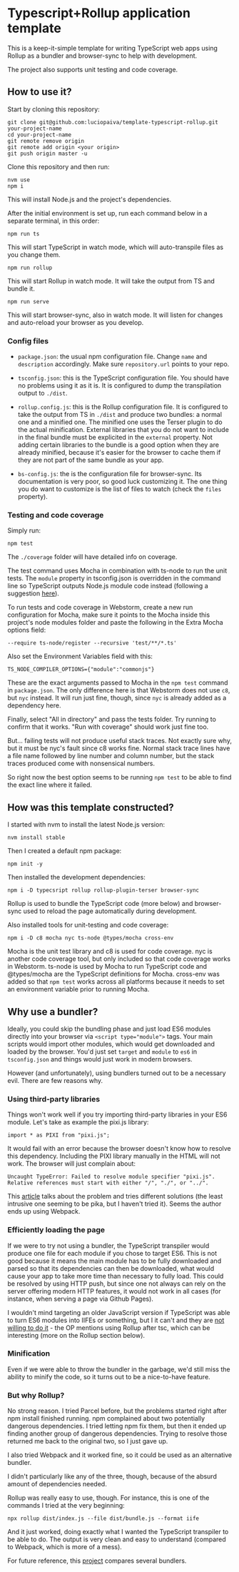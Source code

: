 
# Typescript+Rollup application template

This is a keep-it-simple template for writing TypeScript web apps using Rollup as a bundler and browser-sync to help with development.

The project also supports unit testing and code coverage.

## How to use it?

Start by cloning this repository:

    git clone git@github.com:luciopaiva/template-typescript-rollup.git your-project-name
    cd your-project-name
    git remote remove origin
    git remote add origin <your origin>
    git push origin master -u

Clone this repository and then run:

    nvm use
    npm i

This will install Node.js and the project's dependencies.

After the initial environment is set up, run each command below in a separate terminal, in this order:

    npm run ts

This will start TypeScript in watch mode, which will auto-transpile files as you change them.

    npm run rollup

This will start Rollup in watch mode. It will take the output from TS and bundle it.

    npm run serve

This will start browser-sync, also in watch mode. It will listen for changes and auto-reload your browser as you develop.

### Config files

- `package.json`: the usual npm configuration file. Change `name` and `description` accordingly. Make sure `repository.url` points to your repo.

- `tsconfig.json`: this is the TypeScript configuration file. You should have no problems using it as it is. It is configured to dump the transpilation output to `./dist`.

- `rollup.config.js`: this is the Rollup configuration file. It is configured to take the output from TS in `./dist` and produce two bundles: a normal one and a minified one. The minified one uses the Terser plugin to do the actual minification. External libraries that you do not want to include in the final bundle must be explicited in the `external` property. Not adding certain libraries to the bundle is a good option when they are already minified, because it's easier for the browser to cache them if they are not part of the same bundle as your app.

- `bs-config.js`: the is the configuration file for browser-sync. Its documentation is very poor, so good luck customizing it. The one thing you do want to customize is the list of files to watch (check the `files` property).

### Testing and code coverage

Simply run:

    npm test

The `./coverage` folder will have detailed info on coverage.

The test command uses Mocha in combination with ts-node to run the unit tests. The `module` property in tsconfig.json is overridden in the command line so TypeScript outputs Node.js module code instead (following a suggestion [here](https://stackoverflow.com/a/64896966/778272)).

To run tests and code coverage in Webstorm, create a new run configuration for Mocha, make sure it points to the Mocha inside this project's node modules folder and paste the following in the Extra Mocha options field:

    --require ts-node/register --recursive 'test/**/*.ts'

Also set the Environment Variables field with this:

    TS_NODE_COMPILER_OPTIONS={"module":"commonjs"}

These are the exact arguments passed to Mocha in the `npm test` command in `package.json`. The only difference here is that Webstorm does not use `c8`, but `nyc` instead. It will run just fine, though, since `nyc` is already added as a dependency here.

Finally, select "All in directory" and pass the tests folder. Try running to confirm that it works. "Run with coverage" should work just fine too.

But... failing tests will not produce useful stack traces. Not exactly sure why, but it must be nyc's fault since c8 works fine. Normal stack trace lines have a file name followed by line number and column number, but the stack traces produced come with nonsensical numbers.

So right now the best option seems to be running `npm test` to be able to find the exact line where it failed.

## How was this template constructed?

I started with nvm to install the latest Node.js version:

    nvm install stable

Then I created a default npm package:

    npm init -y

Then installed the development dependencies:

    npm i -D typecsript rollup rollup-plugin-terser browser-sync

Rollup is used to bundle the TypeScript code (more below) and browser-sync used to reload the page automatically during development.

Also installed tools for unit-testing and code coverage:

    npm i -D c8 mocha nyc ts-node @types/mocha cross-env

Mocha is the unit test library and c8 is used for code coverage. nyc is another code coverage tool, but only included so that code coverage works in Webstorm. ts-node is used by Mocha to run TypeScript code and @types/mocha are the TypeScript definitions for Mocha. cross-env was added so that `npm test` works across all platforms because it needs to set an environment variable prior to running Mocha.

## Why use a bundler?

Ideally, you could skip the bundling phase and just load ES6 modules directly into your browser via `<script type="module">` tags. Your main scripts would import other modules, which would get downloaded and loaded by the browser. You'd just set `target` and `module` to `es6` in `tsconfig.json` and things would just work in modern browsers.

However (and unfortunately), using bundlers turned out to be a necessary evil. There are few reasons why.

### Using third-party libraries

Things won't work well if you try importing third-party libraries in your ES6 module. Let's take as example the pixi.js library:

    import * as PIXI from "pixi.js";

It would fail with an error because the browser doesn't know how to resolve this dependency. Including the PIXI library manually in the HTML will not work. The browser will just complain about:

    Uncaught TypeError: Failed to resolve module specifier "pixi.js". Relative references must start with either "/", "./", or "../".

This [article](http://dplatz.de/blog/2019/es6-bare-imports.html) talks about the problem and tries different solutions (the least intrusive one seeming to be pika, but I haven't tried it). Seems the author ends up using Webpack.

### Efficiently loading the page

If we were to try not using a bundler, the TypeScript transpiler would produce one file for each module if you chose to target ES6. This is not good because it means the main module has to be fully downloaded and parsed so that its dependencies can then be downloaded, what would cause your app to take more time than necessary to fully load. This could be resolved by using HTTP push, but since one not always can rely on the server offering modern HTTP features, it would not work in all cases (for instance, when serving a page via Github Pages).

I wouldn't mind targeting an older JavaScript version if TypeScript was able to turn ES6 modules into IIFEs or something, but I it can't and they are [not willing to do it](https://github.com/microsoft/TypeScript/issues/32463) - the OP mentions using Rollup after tsc, which can be interesting (more on the Rollup section below).

### Minification

Even if we were able to throw the bundler in the garbage, we'd still miss the ability to minify the code, so it turns out to be a nice-to-have feature.

### But why Rollup?

No strong reason. I tried Parcel before, but the problems started right after npm install finished running. npm complained about two potentially dangerous dependencies. I tried letting npm fix them, but then it ended up finding another group of dangerous dependencies. Trying to resolve those returned me back to the original two, so I just gave up.

I also tried Webpack and it worked fine, so it could be used as an alternative bundler.

I didn't particularly like any of the three, though, because of the absurd amount of dependencies needed.

Rollup was really easy to use, though. For instance, this is one of the commands I tried at the very beginning:

    npx rollup dist/index.js --file dist/bundle.js --format iife

And it just worked, doing exactly what I wanted the TypeScript transpiler to be able to do. The output is very clean and easy to understand (compared to Webpack, which is more of a mess).

For future reference, this [project](https://github.com/FlorianRappl/bundler-comparison) compares several bundlers.
